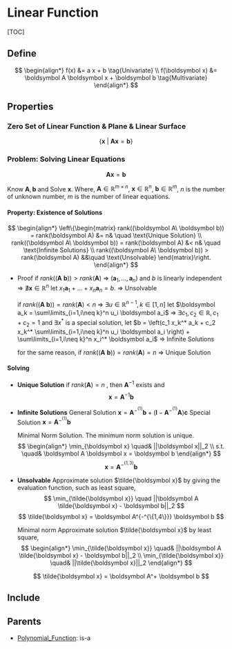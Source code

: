 # Linear Function

[TOC]

## Define

$$
\begin{align*}
  f(x) &= a x + b \tag{Univariate}  \\
  f(\boldsymbol x) &= \boldsymbol A \boldsymbol x + \boldsymbol b  \tag{Multivariate}
\end{align*}
$$

## Properties

### Zero Set of Linear Function & Plane & Linear Surface 

$$
\{\boldsymbol x \ |\ \boldsymbol A \boldsymbol x = \boldsymbol b \}
$$

### Problem: Solving Linear Equations 

$$
\boldsymbol A \boldsymbol x = \boldsymbol b
$$

Know $\boldsymbol A, \boldsymbol b$ and Solve $\boldsymbol x$. Where, $\boldsymbol A \in \mathbb R^{m \times n}$, $\boldsymbol x \in \mathbb R^{n}$, $\boldsymbol b \in \mathbb R^m$, $n$ is the number of unknown number, $m$ is the number of linear equations.

#### Property: Existence of Solutions  

$$
\begin{align*}
  \left\{\begin{matrix}
    rank((\boldsymbol A\ \boldsymbol b)) = rank(\boldsymbol A) &= n& \quad \text{Unique Solution}  \\
    rank((\boldsymbol A\ \boldsymbol b)) = rank(\boldsymbol A) &< n& \quad \text{Infinite Solutions}  \\
    rank((\boldsymbol A\ \boldsymbol b)) > rank(\boldsymbol A) &&\quad \text{Unsolvable}
  \end{matrix}\right.
\end{align*}
$$

- Proof 
  if $rank((\boldsymbol A\ \boldsymbol b)) > rank(\boldsymbol A)$ 
  $\Rightarrow$ $(\boldsymbol a_1,...,\boldsymbol a_n)$ and $b$ is linearly independent 
  $\Rightarrow$ $\nexists \boldsymbol x \in \mathbb R^{n}$ let $x_1 \boldsymbol a_1 + ... + x_n \boldsymbol a_n = b$. 
  $\Rightarrow$ Unsolvable

  if $rank((\boldsymbol A\ \boldsymbol b)) = rank(\boldsymbol A) < n$ 
  $\Rightarrow$ $\exists u \in \mathbb R^{n-1}, k \in [1, n]$ let $\boldsymbol a_k = \sum\limits_{i=1,i\neq k}^n u_i \boldsymbol a_i$ 
  $\Rightarrow$ $\exists c_1, c_2 \in \mathbb R, c_1 + c_2 = 1$ and $\exists x^*$ is a special solution, let $b = \left(c_1 x_k^* a_k + c_2 x_k^* \sum\limits_{i=1,i\neq k}^n u_i \boldsymbol a_i \right) + \sum\limits_{i=1,i\neq k}^n x_i^* \boldsymbol a_i$ 
  $\Rightarrow$ Infinite Solutions

  for the same reason, if $rank((\boldsymbol A\ \boldsymbol b)) = rank(\boldsymbol A) = n$ 
  $\Rightarrow$ Unique Solution

#### Solving  

- **Unique Solution**
  if $rank(\boldsymbol A) = n$ , then $\boldsymbol A^{-1}$ exists and
  $$
  \boldsymbol x = \boldsymbol A^{-1} \boldsymbol b
  $$
  
- **Infinite Solutions**
  General Solution $\boldsymbol x = \boldsymbol A^{-^{\{1\}}} \boldsymbol b + (\boldsymbol I - \boldsymbol A^{-^{\{1\}}} \boldsymbol A) \boldsymbol c$ 
  Special Solution $\boldsymbol x = \boldsymbol A^{-^{\{1\}}} \boldsymbol b$  

  Minimal Norm Solution. The minimum norm solution is unique.
  $$
  \begin{align*}
    \min_{\boldsymbol x} \quad& ||\boldsymbol x||_2  \\
    s.t. \quad& \boldsymbol A \boldsymbol x = \boldsymbol b
  \end{align*}
  $$
  $$
  \boldsymbol x = \boldsymbol A^{-^{\{1,3\}}} \boldsymbol b
  $$
  
- **Unsolvable**
  Approximate solution $\tilde{\boldsymbol x}$ by giving the evaluation function, such as least square,
  $$
  \min_{\tilde{\boldsymbol x}} \quad ||\boldsymbol A \tilde{\boldsymbol x} - \boldsymbol b||_2
  $$
  $$
  \tilde{\boldsymbol x} = \boldsymbol A^{-^{\{1,4\}}} \boldsymbol b
  $$

  Minimal norm Approximate solution $\tilde{\boldsymbol x}$ by least square,
  $$
  \begin{align*}
    \min_{\tilde{\boldsymbol x}} \quad& ||\boldsymbol A \tilde{\boldsymbol x} - \boldsymbol b||_2  \\
    \min_{\tilde{\boldsymbol x}} \quad& ||\tilde{\boldsymbol x}||_2
  \end{align*}
  $$
  
  $$
  \tilde{\boldsymbol x} = \boldsymbol A^+ \boldsymbol b
  $$

## Include

## Parents

- [Polynomial_Function](./Polynomial_Function.md): is-a


